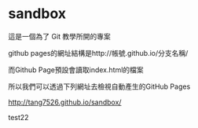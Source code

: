 sandbox
=======

這是一個為了 Git 教學所開的專案

github pages的網址結構是http://帳號.github.io/分支名稱/

而Github Page預設會讀取index.html的檔案

所以我們可以透過下列網址去檢視自動產生的GitHub Pages

http://tang7526.github.io/sandbox/

test22